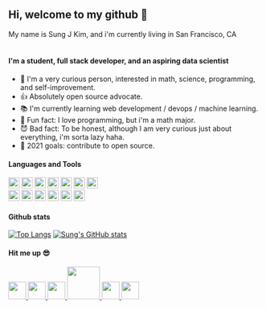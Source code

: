 
## Hi, welcome to my github 👋
My name is Sung J Kim, and i'm currently living in San Francisco, CA
<br/>
<br/>

#### I'm a student, full stack developer, and an aspiring data scientist
- 🤔 I'm a very curious person, interested in math, science, programming, and self-improvement.
- 👍 Absolutely open source advocate.
- 📚 I'm currently learning web development / devops / machine learning.
- 🤣 Fun fact: I love programming, but i'm a math major.
- 😈 Bad fact: To be honest, although I am very curious just about everything, i'm sorta lazy haha.
- 🥅 2021 goals: contribute to open source.

#### Languages and Tools
<a>
<img width="22px" src="https://img.icons8.com/color/48/000000/html-5--v1.png"/>
</a>
<a>
<img width="22px" src="https://img.icons8.com/color/48/000000/css3.png"/>
</a>
<a>
<img width="22px" src="https://img.icons8.com/color/48/000000/javascript--v1.png"/>
</a>
<a>
<img width="22px" src="https://img.icons8.com/color/48/000000/console.png"/>
</a>
<a>
<img width="22px" src="https://img.icons8.com/color/48/000000/golang.png"/>
</a>
<a>
<img width="22px" src="https://img.icons8.com/color/48/000000/python--v1.png"/>
</a>
<a>
<img width="22px" src="https://img.icons8.com/color/48/000000/haskell.png"/>
</a>
<br/>

<img width="22px" src="https://img.icons8.com/color/48/000000/git.png"/>
<img width="22px" src="https://img.icons8.com/color/48/000000/react-native.png"/>
<img width="22px" src="https://img.icons8.com/color/48/000000/postgreesql.png"/>
<img width="22px" src="https://img.icons8.com/color/48/000000/docker.png"/>
<img width="22px" src="https://img.icons8.com/color/48/000000/kubernetes.png"/>
<img width="22px" src="https://img.icons8.com/color/48/000000/amazon-web-services.png"/>

#### Github stats
[![Top Langs](https://github-readme-stats.vercel.app/api/top-langs/?username=SungJKK&exclude_repo=dotfiles&theme=nightowl)](https://github.com/anuraghazra/github-readme-stats)
[![Sung's GitHub stats](https://github-readme-stats.vercel.app/api?username=SungJKK&show_icons=true&theme=nightowl)](https://github.com/anuraghazra/github-readme-stats)

#### Hit me up 😎
<a href="https://www.instagram.com/sung.j_kim/" target="_blank">
<img width="35px" src="https://img.icons8.com/color/48/000000/instagram-new--v1.png"/>
</a> 
<a href="https://twitter.com/SungJKim7" target="_blank">
<img width="35px" src="https://img.icons8.com/color/48/000000/twitter--v1.png"/>
</a> 
<a href="https://github.com/SungJKK" target="_blank">
<img width="35px" src="https://img.icons8.com/color/48/000000/github--v1.png"/>
</a> 
<a href="https://www.kaggle.com/skim98" target="_blank">
<img width="65px" src="https://www.vectorlogo.zone/logos/kaggle/kaggle-ar21.svg" />
</a>
<a href="https://stackoverflow.com/users/15509129/01penguin" target="_blank">
<img width="35px" src="https://img.icons8.com/color/48/000000/stackoverflow.png"/>
</a>
<a href="https://www.linkedin.com/in/sung-kim-667953185/" target="_blank">
<img width="35px" src="https://img.icons8.com/color/48/000000/linkedin.png"/>
</a> 

